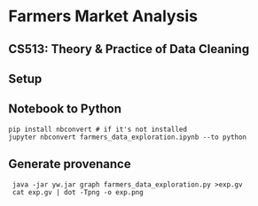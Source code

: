 # Farmers Market Analysis
## CS513: Theory & Practice of Data Cleaning


## Setup


## Notebook to Python
    
    pip install nbconvert # if it's not installed
    jupyter nbconvert farmers_data_exploration.ipynb --to python


## Generate provenance

     java -jar yw.jar graph farmers_data_exploration.py >exp.gv
     cat exp.gv | dot -Tpng -o exp.png